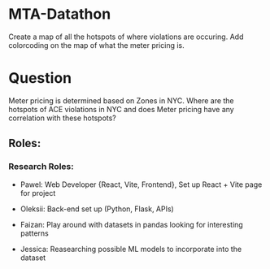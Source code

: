 # MTA-Datathon
Create a map of all the hotspots of where violations are occuring. Add colorcoding on the map of what the meter pricing is.

# Question
Meter pricing is determined based on Zones in NYC. Where are the hotspots of ACE violations in NYC and does Meter pricing have any correlation with these hotspots?

## Roles: 

### Research Roles:

- Pawel: Web Developer {React, Vite, Frontend}, Set up React + Vite page for project


- Oleksii: Back-end set up (Python, Flask, APIs) 


- Faizan: Play around with datasets in pandas looking for interesting patterns

- Jessica: Reasearching possible ML models to incorporate into the dataset

